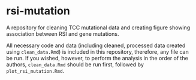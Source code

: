 # rsi-mutation
A repository for cleaning TCC mutational data and creating figure showing association between RSI and gene mutations. 

All necessary code and data (including cleaned, processed data created using 	`clean_data.Rmd`) is included in this repository, therefore, any file can be run. If you wished, however, to perform the analysis in the order of the authors, `clean_data.Rmd` should be run first, followed by `plot_rsi_mutation.Rmd`.